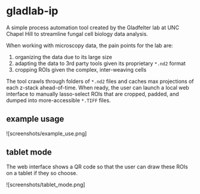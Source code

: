 # gladlab-ip

A simple process automation tool created by the Gladfelter lab at UNC Chapel
Hill to streamline fungal cell biology data analysis.

When working with microscopy data, the pain points for the lab are:

1. organizing the data due to its large size
2. adapting the data to 3rd party tools given its proprietary `*.nd2` format
3. cropping ROIs given the complex, inter-weaving cells

The tool crawls through folders of `*.nd2` files and caches max projections of
each z-stack ahead-of-time. When ready, the user can launch a local web
interface to manually lasso-select ROIs that are cropped, padded, and dumped
into more-accessible `*.TIFF` files.

## example usage

![screenshots/example_use.png]

## tablet mode

The web interface shows a QR code so that the user can draw these ROIs on a
tablet if they so choose.

![screenshots/tablet_mode.png]
